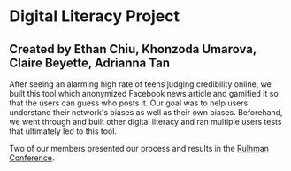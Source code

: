 <h1>Digital Literacy Project</h1>

<h2>Created by Ethan Chiu, Khonzoda Umarova, Claire Beyette, Adrianna Tan</h2>

<p>After seeing an alarming high rate of teens judging credibility online, we built this tool which anonymized Facebook news article and gamified it so that the users 
can guess who posts it. Our goal was to help users understand their network's biases as well as their own biases. Beforehand, we went through and built other digital literacy and ran multiple
users tests that ultimately led to this tool.</p>

<p>Two of our members presented our process and results in the <a href="https://ethanchiu.xyz/ruhlmanWebLiteracy.pdf">Rulhman Conference</a>.</p>
